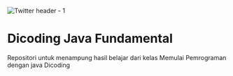 ![Twitter header - 1](https://user-images.githubusercontent.com/117266406/221605604-eb1dacec-51db-4744-84be-62eb14f5143f.png)

# Dicoding Java Fundamental
Repositori untuk menampung hasil belajar dari kelas Memulai Pemrograman dengan java Dicoding
